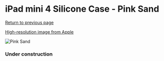 # iPad mini 4 Silicone Case - Pink Sand

[Return to previous page](/ipad_mini4)

[High-resolution image from Apple](https://store.storeimages.cdn-apple.com/8756/as-images.apple.com/is/MNND2?wid=4500&hei=4500&fmt=png)

<div style="width: 384px"><img src="/everysource/MNND2.png" alt="Pink Sand"></div>

### Under construction
